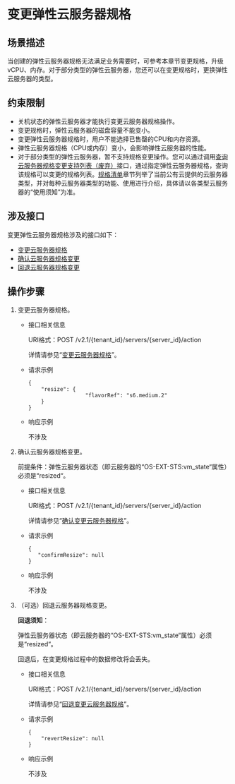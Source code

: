 # 变更弹性云服务器规格<a name="ecs_04_0003"></a>

## 场景描述<a name="section203962505268"></a>

当创建的弹性云服务器规格无法满足业务需要时，可参考本章节变更规格，升级vCPU、内存。对于部分类型的弹性云服务器，您还可以在变更规格时，更换弹性云服务器的类型。

## 约束限制<a name="section23721755182615"></a>

-   关机状态的弹性云服务器才能执行变更云服务器规格操作。
-   变更规格时，弹性云服务器的磁盘容量不能变小。
-   变更弹性云服务器规格时，用户不能选择已售罄的CPU和内存资源。
-   弹性云服务器规格（CPU或内存）变小，会影响弹性云服务器的性能。
-   对于部分类型的弹性云服务器，暂不支持规格变更操作。您可以通过调用[查询云服务器规格变更支持列表（废弃）](查询云服务器规格变更支持列表（废弃）.md)接口，通过指定弹性云服务器规格，查询该规格可以变更的规格列表。[规格清单](https://support.huaweicloud.com/productdesc-ecs/zh-cn_topic_0159822360.html)章节列举了当前公有云提供的云服务器类型，并对每种云服务器类型的功能、使用进行介绍，具体请以各类型云服务器的“使用须知”为准。

## 涉及接口<a name="section1737160142715"></a>

变更弹性云服务器规格涉及的接口如下：

-   [变更云服务器规格](#li20744151453314)
-   [确认云服务器规格变更](#li188259221331)
-   [回退云服务器规格变更](#li13919143183311)

## 操作步骤<a name="section6985191649"></a>

1.  <a name="li20744151453314"></a>变更云服务器规格。
    -   接口相关信息

        URI格式：POST /v2.1/\{tenant\_id\}/servers/\{server\_id\}/action

        详情请参见“[变更云服务器规格](变更云服务器规格（OpenStack原生）.md)”。

    -   请求示例

        ```
        {
            "resize": {
                          "flavorRef": "s6.medium.2"
            }
        }
        ```

    -   响应示例

        不涉及

2.  <a name="li188259221331"></a>确认云服务器规格变更。

    前提条件：弹性云服务器状态（即云服务器的“OS-EXT-STS:vm\_state“属性）必须是“resized“。

    -   接口相关信息

        URI格式：POST /v2.1/\{tenant\_id\}/servers/\{server\_id\}/action

        详情请参见“[确认变更云服务器规格](确认变更云服务器规格.md)”。

    -   请求示例

        ```
        {
           "confirmResize": null
        }
        ```

    -   响应示例

        不涉及

3.  <a name="li13919143183311"></a>（可选）回退云服务器规格变更。

    **回退须知**：

    弹性云服务器状态（即云服务器的“OS-EXT-STS:vm\_state“属性）必须是“resized“。

    回退后，在变更规格过程中的数据修改将会丢失。

    -   接口相关信息

        URI格式：POST /v2.1/\{tenant\_id\}/servers/\{server\_id\}/action

        详情请参见“[回退变更云服务器规格](回退变更云服务器规格.md)”。

    -   请求示例

        ```
        {
            "revertResize": null
        }
        ```

    -   响应示例

        不涉及



